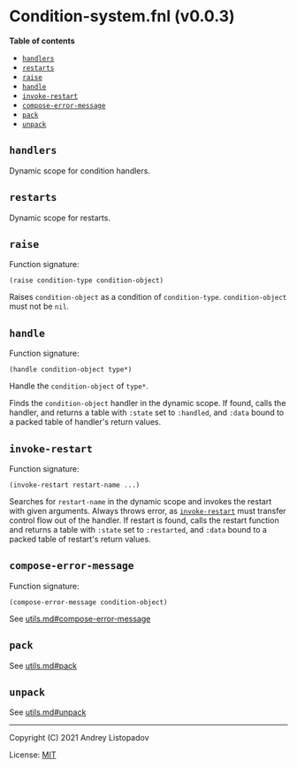 # Condition-system.fnl (v0.0.3)

**Table of contents**

- [`handlers`](#handlers)
- [`restarts`](#restarts)
- [`raise`](#raise)
- [`handle`](#handle)
- [`invoke-restart`](#invoke-restart)
- [`compose-error-message`](#compose-error-message)
- [`pack`](#pack)
- [`unpack`](#unpack)

## `handlers`
Dynamic scope for condition handlers.

## `restarts`
Dynamic scope for restarts.

## `raise`
Function signature:

```
(raise condition-type condition-object)
```

Raises `condition-object` as a condition of `condition-type`.
`condition-object` must not be `nil`.

## `handle`
Function signature:

```
(handle condition-object type*)
```

Handle the `condition-object` of `type*`.

Finds the `condition-object` handler in the dynamic scope.  If found,
calls the handler, and returns a table with `:state` set to
`:handled`, and `:data` bound to a packed table of handler's return
values.

## `invoke-restart`
Function signature:

```
(invoke-restart restart-name ...)
```

Searches for `restart-name` in the dynamic scope and invokes the
restart with given arguments.  Always throws error, as
[`invoke-restart`](#invoke-restart) must transfer control flow out of the handler.  If
restart is found, calls the restart function and returns a table with
`:state` set to `:restarted`, and `:data` bound to a packed table of
restart's return values.

## `compose-error-message`
Function signature:

```
(compose-error-message condition-object)
```

See [utils.md#compose-error-message](utils.md#compose-error-message)

## `pack`
See [utils.md#pack](utils.md#pack)

## `unpack`
See [utils.md#unpack](utils.md#unpack)


---

Copyright (C) 2021 Andrey Listopadov

License: [MIT](https://gitlab.com/andreyorst/fennel-conditions/-/raw/master/LICENSE)


<!-- Generated with Fenneldoc v0.1.5
     https://gitlab.com/andreyorst/fenneldoc -->
